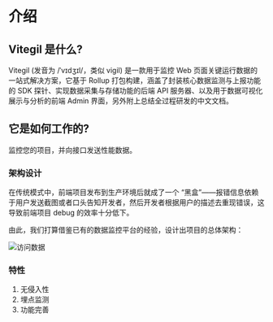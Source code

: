 # 介绍

## Vitegil 是什么?

Vitegil (发音为 /ˈvɪdʒɪl/，类似 vigil) 是一款用于监控 Web 页面关键运行数据的一站式解决方案，它基于 Rollup 打包构建，涵盖了封装核心数据监测与上报功能的 SDK 探针、实现数据采集与存储功能的后端 API 服务器、以及用于数据可视化展示与分析的前端 Admin 界面，另外附上总结全过程研发的中文文档。

## 它是如何工作的?

监控您的项目，并向接口发送性能数据。

### 架构设计

在传统模式中，前端项目发布到生产环境后就成了一个 “黑盒”——报错信息依赖于用户发送截图或者口头告知开发者，然后开发者根据用户的描述去重现错误，这导致前端项目 debug 的效率十分低下。

由此，我们打算借鉴已有的数据监控平台的经验，设计出项目的总体架构：

<img :src="$withBase('/images/framework.png')" alt="访问数据">

### 特性

1. 无侵入性
2. 埋点监测
3. 功能完善
